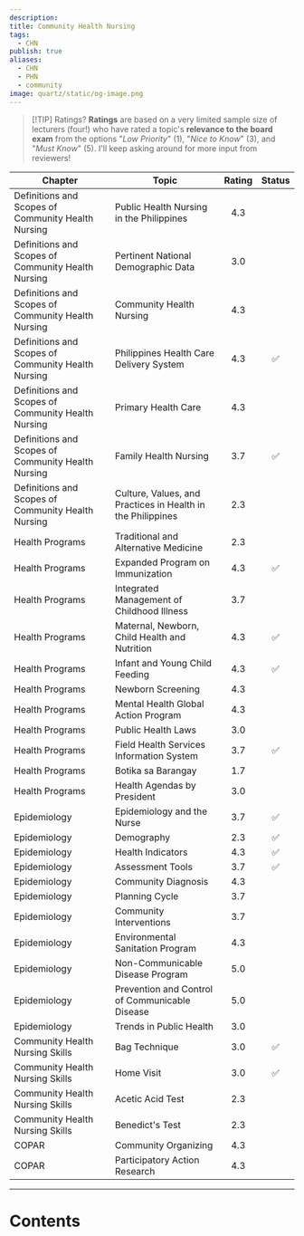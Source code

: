 ```yaml
---
description: 
title: Community Health Nursing
tags:
  - CHN
publish: true
aliases:
  - CHN
  - PHN
  - community
image: quartz/static/og-image.png
---
```


>[!TIP] Ratings?
>**Ratings** are based on a very limited sample size of lecturers (four!) who have rated a topic's **relevance to the board exam** from the options "*Low Priority*" (1), "*Nice to Know*" (3), and "*Must Know*" (5). I'll keep asking around for more input from reviewers!

| Chapter                                            | Topic                                                       | Rating | Status |
| -------------------------------------------------- | ----------------------------------------------------------- | :----: | :----: |
| Definitions and Scopes of Community Health Nursing | Public Health Nursing in the Philippines                    |  4.3   |        |
| Definitions and Scopes of Community Health Nursing | Pertinent National Demographic Data                         |  3.0   |        |
| Definitions and Scopes of Community Health Nursing | Community Health Nursing                                    |  4.3   |        |
| Definitions and Scopes of Community Health Nursing | Philippines Health Care Delivery System                     |  4.3   |   ✅    |
| Definitions and Scopes of Community Health Nursing | Primary Health Care                                         |  4.3   |        |
| Definitions and Scopes of Community Health Nursing | Family Health Nursing                                       |  3.7   |   ✅    |
| Definitions and Scopes of Community Health Nursing | Culture, Values, and Practices in Health in the Philippines |  2.3   |        |
| Health Programs                                    | Traditional and Alternative Medicine                        |  2.3   |        |
| Health Programs                                    | Expanded Program on Immunization                            |  4.3   |   ✅    |
| Health Programs                                    | Integrated Management of Childhood Illness                  |  3.7   |        |
| Health Programs                                    | Maternal, Newborn, Child Health and Nutrition               |  4.3   |   ✅    |
| Health Programs                                    | Infant and Young Child Feeding                              |  4.3   |   ✅    |
| Health Programs                                    | Newborn Screening                                           |  4.3   |        |
| Health Programs                                    | Mental Health Global Action Program                         |  4.3   |        |
| Health Programs                                    | Public Health Laws                                          |  3.0   |        |
| Health Programs                                    | Field Health Services Information System                    |  3.7   |   ✅    |
| Health Programs                                    | Botika sa Barangay                                          |  1.7   |        |
| Health Programs                                    | Health Agendas by President                                 |  3.0   |        |
| Epidemiology                                       | Epidemiology and the Nurse                                  |  3.7   |   ✅    |
| Epidemiology                                       | Demography                                                  |  2.3   |   ✅    |
| Epidemiology                                       | Health Indicators                                           |  4.3   |   ✅    |
| Epidemiology                                       | Assessment Tools                                            |  3.7   |   ✅    |
| Epidemiology                                       | Community Diagnosis                                         |  4.3   |        |
| Epidemiology                                       | Planning Cycle                                              |  3.7   |        |
| Epidemiology                                       | Community Interventions                                     |  3.7   |        |
| Epidemiology                                       | Environmental Sanitation Program                            |  4.3   |        |
| Epidemiology                                       | Non-Communicable Disease Program                            |  5.0   |        |
| Epidemiology                                       | Prevention and Control of Communicable Disease              |  5.0   |        |
| Epidemiology                                       | Trends in Public Health                                     |  3.0   |        |
| Community Health Nursing Skills                    | Bag Technique                                               |  3.0   |   ✅    |
| Community Health Nursing Skills                    | Home Visit                                                  |  3.0   |   ✅    |
| Community Health Nursing Skills                    | Acetic Acid Test                                            |  2.3   |        |
| Community Health Nursing Skills                    | Benedict's Test                                             |  2.3   |        |
| COPAR                                              | Community Organizing                                        |  4.3   |        |
| COPAR                                              | Participatory Action Research                               |  4.3   |        |

___

# Contents
